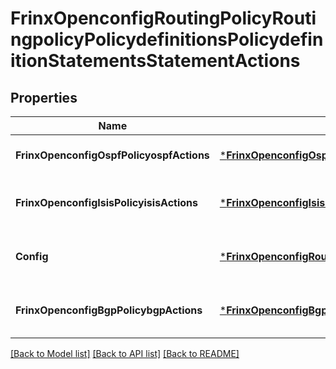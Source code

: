 # FrinxOpenconfigRoutingPolicyRoutingpolicyPolicydefinitionsPolicydefinitionStatementsStatementActions

## Properties
Name | Type | Description | Notes
------------ | ------------- | ------------- | -------------
**FrinxOpenconfigOspfPolicyospfActions** | [***FrinxOpenconfigOspfPolicyOspfactionsOspfActions**](frinx.openconfig.ospf.policy.ospfactions.OspfActions.md) | Optional[Actions specific to OSPF] REF:Optional.empty | [optional] [default to null]
**FrinxOpenconfigIsisPolicyisisActions** | [***FrinxOpenconfigIsisPolicyIsisactionsIsisActions**](frinx.openconfig.isis.policy.isisactions.IsisActions.md) | Optional[Actions that can be performed by IS-IS within a policy] REF:Optional.empty | [optional] [default to null]
**Config** | [***FrinxOpenconfigRoutingPolicyPolicyactionstopActionsConfig**](frinx.openconfig.routing.policy.policyactionstop.actions.Config.md) | Optional[Configuration data for policy actions] REF:Optional.empty | [optional] [default to null]
**FrinxOpenconfigBgpPolicybgpActions** | [***FrinxOpenconfigBgpPolicyBgpactionstopBgpActions**](frinx.openconfig.bgp.policy.bgpactionstop.BgpActions.md) | Optional[Top-level container for BGP-specific actions] REF:Optional.empty | [optional] [default to null]

[[Back to Model list]](../README.md#documentation-for-models) [[Back to API list]](../README.md#documentation-for-api-endpoints) [[Back to README]](../README.md)


